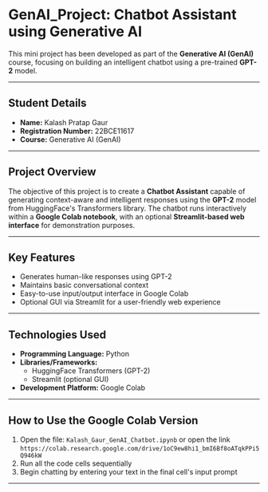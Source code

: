 
#  GenAI_Project: Chatbot Assistant using Generative AI

This mini project has been developed as part of the **Generative AI (GenAI)** course, focusing on building an intelligent chatbot using a pre-trained **GPT-2** model.

---

## Student Details

- **Name:** Kalash Pratap Gaur  
- **Registration Number:** 22BCE11617  
- **Course:** Generative AI (GenAI)

---

## Project Overview

The objective of this project is to create a **Chatbot Assistant** capable of generating context-aware and intelligent responses using the **GPT-2** model from HuggingFace's Transformers library. The chatbot runs interactively within a **Google Colab notebook**, with an optional **Streamlit-based web interface** for demonstration purposes.

---

## Key Features

-  Generates human-like responses using GPT-2  
-  Maintains basic conversational context  
-  Easy-to-use input/output interface in Google Colab  
-  Optional GUI via Streamlit for a user-friendly web experience

---

## Technologies Used

- **Programming Language:** Python  
- **Libraries/Frameworks:**  
  - HuggingFace Transformers (GPT-2)  
  - Streamlit (optional GUI)  
- **Development Platform:** Google Colab

---

## How to Use the Google Colab Version

1. Open the file: `Kalash_Gaur_GenAI_Chatbot.ipynb`  or open the link `https://colab.research.google.com/drive/1oC9ew8hi1_bmI6Bf8oATqkPPi5Q946kW`
2. Run all the code cells sequentially  
3. Begin chatting by entering your text in the final cell's input prompt

---
